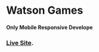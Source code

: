 # Watson Games

#### Only Mobile Responsive Develope

### [Live Site](https://watson-games.netlify.app/).

